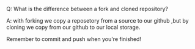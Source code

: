 Q: What is the difference between a fork and cloned repository?

A: with forking we copy a reposetory from a source to our github ,but by cloning we copy from our github to our local storage. 


Remember to commit and push when you're finished!